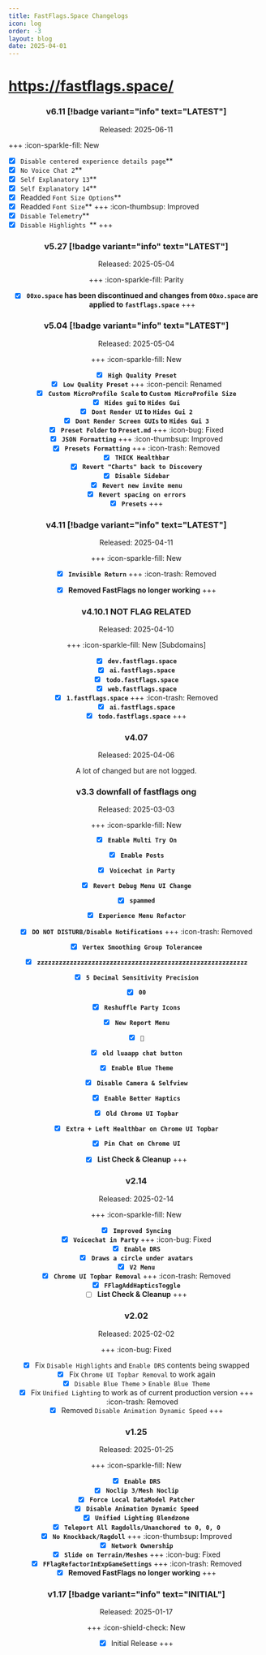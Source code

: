 ```yaml
---
title: FastFlags.Space Changelogs
icon: log
order: -3
layout: blog
date: 2025-04-01
---
```


# https://fastflags.space/

<div align="center">

### v6.11 [!badge variant="info" text="LATEST"]
Released: 2025-06-11

</div>

+++ :icon-sparkle-fill: New
- [x] `Disable centered experience details page`**
- [x] `No Voice Chat 2`**
- [x] `Self Explanatory 13`**
- [x] `Self Explanatory 14`**
- [x] Readded `Font Size Options`**
- [x] Readded `Font Size`**
+++ :icon-thumbsup: Improved
- [x] `Disable Telemetry`**
- [x] `Disable Highlights `**
+++

<div align="center">

<div align="center">

### v5.27 [!badge variant="info" text="LATEST"]
Released: 2025-05-04

</div>

+++ :icon-sparkle-fill: Parity
- [x] **`00xo.space` has been discontinued and changes from `00xo.space` are applied to `fastflags.space`**
+++


<div align="center">

### v5.04 [!badge variant="info" text="LATEST"]
Released: 2025-05-04

</div>

+++ :icon-sparkle-fill: New 
- [x] **`High Quality Preset`**
- [x] **`Low Quality Preset`**
+++ :icon-pencil: Renamed
- [x] **`Custom MicroProfile Scale` to `Custom MicroProfile Size`**
- [x] **`Hides gui` to `Hides Gui`**
- [x] **`Dont Render UI` to `Hides Gui 2`**
- [x] **`Dont Render Screen GUIs` to `Hides Gui 3`**
- [x] **`Preset Folder` to `Preset.md`**
+++ :icon-bug: Fixed
- [x] **`JSON Formatting`**
+++ :icon-thumbsup: Improved
- [x] **`Presets Formatting`**
+++ :icon-trash: Removed
- [x] **`THICK Healthbar`**
- [x] **`Revert "Charts" back to Discovery`**
- [x] **`Disable Sidebar`**
- [x] **`Revert new invite menu`**
- [x] **`Revert spacing on errors`**
- [x] **`Presets`**
+++

<div align="center">

### v4.11 [!badge variant="info" text="LATEST"]
Released: 2025-04-11

</div>

+++ :icon-sparkle-fill: New
- [x] **`Invisible Return`**
+++ :icon-trash: Removed
- [x] **Removed FastFlags no longer working**
+++


<div align="center">

### v4.10.1 NOT FLAG RELATED
Released: 2025-04-10

</div>

+++ :icon-sparkle-fill: New [Subdomains]
- [x] **`dev.fastflags.space`**
- [x] **`ai.fastflags.space`**
- [x] **`todo.fastflags.space`**
- [x] **`web.fastflags.space`**
- [x] **`1.fastflags.space`**
+++ :icon-trash: Removed
- [x] **`ai.fastflags.space`**
- [x] **`todo.fastflags.space`**
+++

<div align="center">

### v4.07
Released: 2025-04-06

</div>

A lot of changed but are not logged.

<div align="center">

### v3.3 downfall of fastflags ong
Released: 2025-03-03

</div>

+++ :icon-sparkle-fill: New
- [x] **`Enable Multi Try On`**
- [x] **`Enable Posts`**
- [x] **`Voicechat in Party`**
- [x] **`Revert Debug Menu UI Change`**
- [x] **`spammed`**
- [x] **`Experience Menu Refactor`**
- [x] **`DO NOT DISTURB/Disable Notifications`**
+++ :icon-trash: Removed
- [x] **`Vertex Smoothing Group Tolerancee`**
- [x] **`zzzzzzzzzzzzzzzzzzzzzzzzzzzzzzzzzzzzzzzzzzzzzzzzzzzzzzzzzz`**
- [x] **`5 Decimal Sensitivity Precision`**
- [x] **`00`**
- [x] **`Reshuffle Party Icons`**
- [x] **`New Report Menu`**
- [x] **`🍔`**
- [x] **`old luaapp chat button`**
- [x] **`Enable Blue Theme`**
- [x] **`Disable Camera & Selfview`**
- [x] **`Enable Better Haptics`**
- [x] **`Old Chrome UI Topbar`**
- [x] **`Extra + Left Healthbar on Chrome UI Topbar`**
- [x] **`Pin Chat on Chrome UI`**
- [x] **List Check & Cleanup**
+++


<div align="center">

### v2.14
Released: 2025-02-14

</div>

+++ :icon-sparkle-fill: New
- [x] **`Improved Syncing`**
- [x] **`Voicechat in Party`**
+++ :icon-bug: Fixed
- [x] **`Enable DRS`**
- [x] **`Draws a circle under avatars`**
- [x] **`V2 Menu`**
- [x] **`Chrome UI Topbar Removal`**
+++ :icon-trash: Removed
- [x] **`FFlagAddHapticsToggle`**
- [ ] **List Check & Cleanup**
+++

<div align="center">

### v2.02
Released: 2025-02-02

</div>

+++ :icon-bug: Fixed
- [x] Fix `Disable Highlights` and `Enable DRS` contents being swapped
- [x] Fix `Chrome UI Topbar Removal` to work again
- [x] `Disable Blue Theme` > `Enable Blue Theme`
- [x] Fix `Unified Lighting` to work as of current production version
+++ :icon-trash: Removed
- [x] Removed `Disable Animation Dynamic Speed`
+++

<div align="center">

### v1.25
Released: 2025-01-25

</div>

+++ :icon-sparkle-fill: New
- [x] **`Enable DRS`**
- [x] **`Noclip 3/Mesh Noclip`**
- [x] **`Force Local DataModel Patcher`**
- [x] **`Disable Animation Dynamic Speed`**
- [x] **`Unified Lighting Blendzone`**
- [x] **`Teleport All Ragdolls/Unanchored to 0, 0, 0`**
- [x] **`No Knockback/Ragdoll`**
+++ :icon-thumbsup: Improved
- [x] **`Network Ownership`**
- [x] **`Slide on Terrain/Meshes`**
+++ :icon-bug: Fixed
- [x] **`FFlagRefactorInExpGameSettings`**
+++ :icon-trash: Removed
- [x] **Removed FastFlags no longer working**
+++

<div align="center">

### v1.17 [!badge variant="info" text="INITIAL"]
Released: 2025-01-17

</div>

+++ :icon-shield-check: New
- [x] Initial Release
+++
